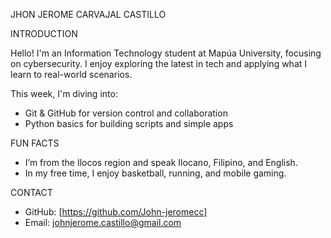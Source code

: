 JHON JEROME CARVAJAL CASTILLO


INTRODUCTION

Hello! I'm an Information Technology student at Mapúa University, focusing on cybersecurity. I enjoy exploring the latest in tech and applying what I learn to real-world scenarios.


This week, I'm diving into:

- Git & GitHub for version control and collaboration
- Python basics for building scripts and simple apps


FUN FACTS

- I’m from the Ilocos region and speak Ilocano, Filipino, and English.
- In my free time, I enjoy basketball, running, and mobile gaming.


CONTACT

- GitHub: [https://github.com/John-jeromecc]
- Email: johnjerome.castillo@gmail.com